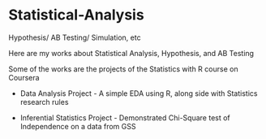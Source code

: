 # Statistical-Analysis
Hypothesis/ AB Testing/ Simulation, etc

Here are my works about Statistical Analysis, Hypothesis, and AB Testing

Some of the works are the projects of the Statistics with R course on Coursera

* Data Analysis Project - A simple EDA using R, along side with Statistics research rules

* Inferential Statistics Project - Demonstrated Chi-Square test of Independence on a data from GSS
